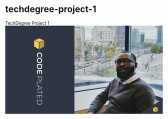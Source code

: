 # techdegree-project-1
TechDegree Project 1
<img src="/images/about_me_artwork@2x.jpg" alt="banner image for project 1">

